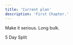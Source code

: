 ```yaml
---
title: 'Current plan'
description: 'First Chapter.'
---
```


<Update label="11/22/2024" description="version 1.0">
  Make it serious. Long bulk.

  5 Day Split
</Update>